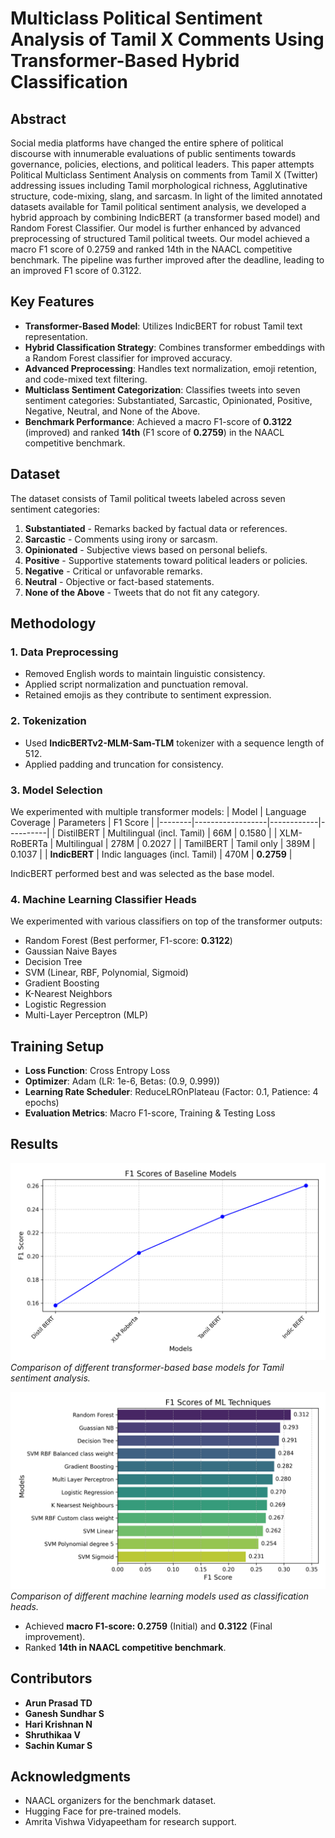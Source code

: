 # Multiclass Political Sentiment Analysis of Tamil X Comments Using Transformer-Based Hybrid Classification

## Abstract
Social media platforms have changed the entire sphere of political discourse with innumerable evaluations of public sentiments towards governance, policies, elections, and political leaders. This paper attempts Political Multiclass Sentiment Analysis on comments from Tamil X (Twitter) addressing issues including Tamil morphological richness, Agglutinative structure, code-mixing, slang, and sarcasm. In light of the limited annotated datasets available for Tamil political sentiment analysis, we developed a hybrid approach by combining IndicBERT (a transformer based model) and Random Forest Classifier. Our model is further enhanced by advanced preprocessing of structured Tamil political tweets. Our model achieved a macro F1 score of 0.2759 and ranked 14th  in the NAACL competitive benchmark. The pipeline was further improved after the deadline, leading to an improved F1 score of 0.3122.

## Key Features
- **Transformer-Based Model**: Utilizes IndicBERT for robust Tamil text representation.
- **Hybrid Classification Strategy**: Combines transformer embeddings with a Random Forest classifier for improved accuracy.
- **Advanced Preprocessing**: Handles text normalization, emoji retention, and code-mixed text filtering.
- **Multiclass Sentiment Categorization**: Classifies tweets into seven sentiment categories: Substantiated, Sarcastic, Opinionated, Positive, Negative, Neutral, and None of the Above.
- **Benchmark Performance**: Achieved a macro F1-score of **0.3122** (improved) and ranked **14th** (F1 score of **0.2759**) in the NAACL competitive benchmark.

## Dataset
The dataset consists of Tamil political tweets labeled across seven sentiment categories:
1. **Substantiated** - Remarks backed by factual data or references.
2. **Sarcastic** - Comments using irony or sarcasm.
3. **Opinionated** - Subjective views based on personal beliefs.
4. **Positive** - Supportive statements toward political leaders or policies.
5. **Negative** - Critical or unfavorable remarks.
6. **Neutral** - Objective or fact-based statements.
7. **None of the Above** - Tweets that do not fit any category.

## Methodology
### 1. Data Preprocessing
- Removed English words to maintain linguistic consistency.
- Applied script normalization and punctuation removal.
- Retained emojis as they contribute to sentiment expression.

### 2. Tokenization
- Used **IndicBERTv2-MLM-Sam-TLM** tokenizer with a sequence length of 512.
- Applied padding and truncation for consistency.

### 3. Model Selection
We experimented with multiple transformer models:
| Model | Language Coverage | Parameters | F1 Score |
|--------|------------------|------------|----------|
| DistilBERT | Multilingual (incl. Tamil) | 66M | 0.1580 |
| XLM-RoBERTa | Multilingual | 278M | 0.2027 |
| TamilBERT | Tamil only | 389M | 0.1037 |
| **IndicBERT** | Indic languages (incl. Tamil) | 470M | **0.2759** |

IndicBERT performed best and was selected as the base model.

### 4. Machine Learning Classifier Heads
We experimented with various classifiers on top of the transformer outputs:
- Random Forest (Best performer, F1-score: **0.3122**)
- Gaussian Naive Bayes
- Decision Tree
- SVM (Linear, RBF, Polynomial, Sigmoid)
- Gradient Boosting
- K-Nearest Neighbors
- Logistic Regression
- Multi-Layer Perceptron (MLP)

## Training Setup
- **Loss Function**: Cross Entropy Loss
- **Optimizer**: Adam (LR: 1e-6, Betas: (0.9, 0.999))
- **Learning Rate Scheduler**: ReduceLROnPlateau (Factor: 0.1, Patience: 4 epochs)
- **Evaluation Metrics**: Macro F1-score, Training & Testing Loss

## Results

![Base Model Comparison](Graphs/plot4.png)
*Comparison of different transformer-based base models for Tamil sentiment analysis.*

![Machine Learning Model Comparison](Graphs/plot1.png)
*Comparison of different machine learning models used as classification heads.*

- Achieved **macro F1-score: 0.2759** (Initial) and **0.3122** (Final improvement).
- Ranked **14th in NAACL competitive benchmark**.

## Contributors
- **Arun Prasad TD**
- **Ganesh Sundhar S**
- **Hari Krishnan N**
- **Shruthikaa V**
- **Sachin Kumar S**

## Acknowledgments
- NAACL organizers for the benchmark dataset.
- Hugging Face for pre-trained models.
- Amrita Vishwa Vidyapeetham for research support.



